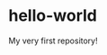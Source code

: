 # hello-world
My very first repository!
<!-- I am relatively new to coding and am a student with the aim of becoming a software developer -->

